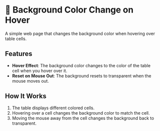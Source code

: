# 🎨 Background Color Change on Hover

A simple web page that changes the background color when hovering over table cells.

## Features

- **Hover Effect**: The background color changes to the color of the table cell when you hover over it.
- **Reset on Mouse Out**: The background resets to transparent when the mouse moves out.

## How It Works

1. The table displays different colored cells.
2. Hovering over a cell changes the background color to match the cell.
3. Moving the mouse away from the cell changes the background back to transparent.
